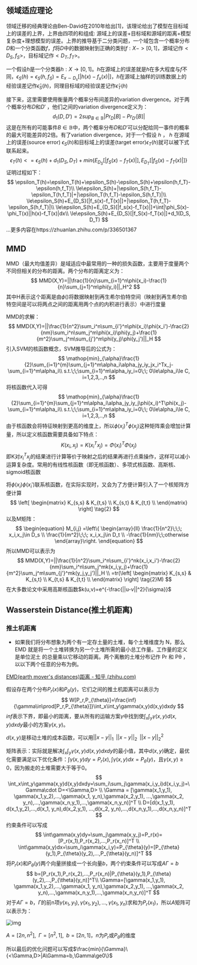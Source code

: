 ## 领域适应理论

领域迁移的经典理论由Ben-David在2010年给出[1]，该理论给出了模型在目标域上的误差的上界，上界由四项的和组成: 源域上的误差+目标域和源域的距离+模型复杂度+理想模型的误差。上界的推导基于二分类问题，一个域包含一个概率分布$D$和一个分类函数$f$，$f$将$D$中的数据映射到正确的类别$f:X->[0,1]$，源域记作$<D_S, f_S>$，目标域记作$<D_T, f_T>$。

一个假设$h$是一个分类器$h: X\rightarrow[0,1]$。$h$在源域上的误差就是$h$在多大程度与$f$不同，$\epsilon_S(h)=\epsilon_S(h,f_S)=E_{x\sim D_s}[|h(x)-f_x(x)|]$，$h$在源域上抽样的训练数据上的经验误差记作$\hat\epsilon_S(h)$，同理目标域的经验误差记作$\hat\epsilon_T(h)$

接下来，这里需要使用衡量两个概率分布间差异的variation divergence。对于两个概率分布$D$和$D'$ ，他们之间的variation divergence定义为：
$$
d_1(D, D')=2sup_{B\in\mathbb{B}}|Pr_{D}[B]-Pr_{D'}[B]|
$$
这是在所有的可能事件$B\in\mathbb{B}$中，两个概率分布$D$和$D'$可以分配给同一事件的概率的最大可能差异的2倍。有了variation divergence，对于一个假设 ℎ ， ℎ 在源域上的误差(source error) $\epsilon_S(h)$和目标域上的误差(target error)$\epsilon_T(h)$就可以被下式联系起来。
$$
\epsilon_T(h)<=\epsilon_S(h)+d_1(D_S, D_T)+min\{E_{D_S}[|f_S(x)-f_T(x)|], E_{D_T}[|f_S(x)-f_T(x)|]\}
$$
证明过程如下：
$$
\epsilon_T(h)=\epsilon_T(h)+\epsilon_S(h)-\epsilon_S(h)+\epsilon(h,f_T)-\epsilon(h,f_T)\\
\le\epsilon_S(h)+|\epsilon_S(h,f_T)-\epsilon_T(h,f_T)|+|\epsilon_T(h,f_T)-\epsilon_S(h,f_T)|\\
\le\epsilon_S(h)+E_{D_S}[|f_s(x)-f_T(x)|]+|\epsilon_T(h,f_T)-\epsilon_S(h,f_T)|\\
\le\epsilon_S(h)+E_{D_S}[|f_s(x)-f_T(x)|]+\int|\phi_S(x)-\phi_T(x)||h(x)-f_T(x)|dx\\
\le\epsilon_S(h)+E_{D_S}[|f_S(x)-f_T(x)|]+d_1(D_S, D_T)
$$
...更多内容在https://zhuanlan.zhihu.com/p/336501367



## MMD

MMD（最大均值差异）是域适应中最常用的一种的损失函数，主要用于度量两个不同但相关的分布的距离。两个分布的距离定义为：
$$
MMD(X,Y)=||\frac{1}{n}\sum_{i=1}^n\phi(x_i)-\frac{1}{n}\sum_{j=1}^m\phi(y_i)||_H^2
$$
其中H表示这个距离是由$\phi()$将数据映射到再生希尔伯特空间（映射到再生希尔伯特空间是可以将两点之间的距离用两个点的内积进行表示）中进行度量

MMD的求解：
$$
MMD(X,Y)=||\frac{1}{n^2}\sum_i^n\sum_{i'}^n\phi(x_i)\phi(x_i')-\frac{2}{nm}\sum_i^n\sum_j^m\phi(x_i)\phi(y_j)+\frac{1}{m^2}\sum_j^m\sum_{j'}^m\phi(y_j)\phi(y_j')||_H
$$
引入SVM的核函数概念，SVM推导后的公式为：
$$
\mathop{min}_{\alpha}\frac{1}{2}\sum_{i=1}^{m}\sum_{j=1}^m\alpha_i\alpha_jy_iy_jx_i^Tx_j-\sum_{i=1}^m\alpha_i\\
s.t.\;\;\sum_{i=1}^m\alpha_iy_i=0\;\; 0\le\alpha_i\le C, i=1,2,3,..,n
$$
将核函数代入可得
$$
\mathop{min}_{\alpha}\frac{1}{2}\sum_{i=1}^{m}\sum_{j=1}^m\alpha_i\alpha_jy_iy_j\phi(x_i)^T\phi(x_j)-\sum_{i=1}^m\alpha_i\\
s.t.\;\;\sum_{i=1}^m\alpha_iy_i=0\;\; 0\le\alpha_i\le C, i=1,2,3,..,n
$$
由于核函数会将特征映射到更高的维度上，所以$\phi(x_i)^T\phi(x_j)$这种矩阵乘会增加计算量，所以定义核函数需要具备如下特点：
$$
K(x_i,x_j)=K(x_i^Tx_j)=\Phi(x_i)^T\Phi(x_j)
$$
即K对$x_i^Tx_j$的结果进行计算等价于映射之后的结果再进行点乘操作，这样可以减小运算复杂度。常用的有线性核函数（即无核函数）、多项式核函数、高斯核、sigmoid核函数

将$\phi(x_i)\phi(x_i')$联系核函数，在实际实现时，又会为了方便计算引入了一个核矩阵方便计算
$$
\left[
\begin{matrix}
K_{s,s} & K_{t,s}  \\
K_{s,t} & K_{t,t}   \\
\end{matrix}
\right]
\tag{2}
$$
以及M矩阵：
$$
\begin{equation}
M_{i,j}
=\left\{
	\begin{array}{ll}
		\frac{1}{n^2}\;\;\; x_i,x_j\in D_s \\
		\frac{1}{m^2}\;\;\; x_i,x_j\in D_t \\
		-\frac{1}{nm}\;\;otherwise
	\end{array}\right.
\end{equation}
$$
所以MMD可以表示为
$$
MMD(X,Y)=||\frac{1}{n^2}\sum_i^n\sum_{i'}^nk(x_i,x_i')-\frac{2}{nm}\sum_i^n\sum_j^mk(x_i,y_j)+\frac{1}{m^2}\sum_j^m\sum_{j'}^mk(y_j,y_j')||_H \\
=tr(\left[
\begin{matrix}
K_{s,s} & K_{s,t}  \\
K_{t,s} & K_{t,t}   \\
\end{matrix}
\right]
\tag{2}M)
$$
在大多数论文中采用高斯核函数$k(u,v)=e^{-\frac{||u-v||^2}{\sigma}}$



## Wasserstein Distance(推土机距离)

### 推土机距离

-  如果我们将分布想象为两个有一定存土量的土堆，每个土堆维度为 N，那么 EMD 就是将一个土堆转换为另一个土堆所需的最小总工作量。工作量的定义是单位泥土 的总量乘以它移动的距离。两个离散的土堆分布记作 Pr 和 Pθ  ，以以下两个任意的分布为例。  

[EMD(earth mover's distances)距离 - 知乎 (zhihu.com)](https://zhuanlan.zhihu.com/p/145739750)

假设存在两个分布$P_r(x)$和$P_{\theta}(y)$，它们之间的推土机距离可以表示为
$$
W[P_r,P_{\theta}]=\frac{inf}{\gamma\in\prod[P_r,P_{\theta}]}\int_x\int_y\gamma(x,y)d(x,y)dxdy
$$
$inf$表示下界，即最小的距离，要从所有的运输方案$\gamma$中找到使$\int_x\int_y\gamma(x,y)d(x,y)dxdy$最小的方案$\gamma(x,y)$。

$d(x,y)$是移动土堆的成本函数，可以用$||x-y||_1 \;\;||x-y||_2\;\;||x-y||_2^2$

矩阵表示：实际就是解决$\int_x\int_y\gamma(x,y)d(x,y)dxdy$的最小值，其中$d(x,y)$确定，最优化需要满足以下优化条件：$\int\gamma(x,y)dy=P_r(x), \int\gamma(x,y)dx=P_{\theta}(y)$，且$\gamma(x,y)\ge0$，因为搬走的土堆需要大于等于0。
$$
\int_x\int_y\gamma(x,y)d(x,y)dxdy=\sum_i\sum_j\gamma(x_i,y_i)d(x_i,y_j)=\Gamma\cdot D=<\Gamma,D> \\
\Gamma = [\gamma(x_1,y_1), \gamma(x_1,y_2),...,\gamma(x_1, y_n),\gamma(x_2,y_1), ...,\gamma(x_2, y_n),...,\gamma(x_n,y_1),...,\gamma(x_n,y_n)]^T \\
D=[d(x_1,y_1), d(x_1,y_2),...,d(x_1, y_n),d(x_2,y_1), ...,d(x_2, y_n),...,d(x_n,y_1),...,d(x_n,y_n)]^T
$$
约束条件可以写成
$$
\int\gamma(x,y)dy=\sum_j\gamma(x,y_j)=P_r(x)=[P_r(x_1),P_r(x_2),...,P_r(x_n)]^T \\
\int\gamma(x,y)dx=\sum_i\gamma(x_i,y)=P_{\theta}(y)=[P_{\theta}(y_1),P_{\theta}(y_2),...,P_{\theta}(y_n)]^T
$$
将$P_r(x)$和$P_{\theta}(y)$两个向量拼接成一个长向量$b$，两个约束条件可以写成$A\Gamma=b$
$$
b=[P_r(x_1),P_r(x_2),...,P_r(x_n)|P_{\theta}(y_1),P_{\theta}(y_2),...,P_{\theta}(y_n)]^T\\
\Gamma=[\gamma(x_1,y_1), \gamma(x_1,y_2),...,\gamma(x_1, y_n),\gamma(x_2,y_1), ...,\gamma(x_2, y_n),...,\gamma(x_n,y_1),...,\gamma(x_n,y_n)]^T
$$
对于$A\Gamma=b$，$\Gamma$的前n项$\gamma(x_1,y_1), \gamma(x_1,y_2),...,\gamma(x_1, y_n)$求和为$P_r(x_1)$，所以$A$矩阵可以表示为：

![img](https://pic2.zhimg.com/80/v2-964acff07b0bcbb7df485903e8029d59_720w.webp)

$A=[2n, n^2],\;\;\Gamma=[n^2,1],\;\;b=[2n,1]$，$n$为$P_r$或$P_{\theta}$的维度

所以最后的优化问题可以写成$\frac{min}{\Gamma}\{<\Gamma,D>|A\Gamma=b,\Gamma\ge0\}$
